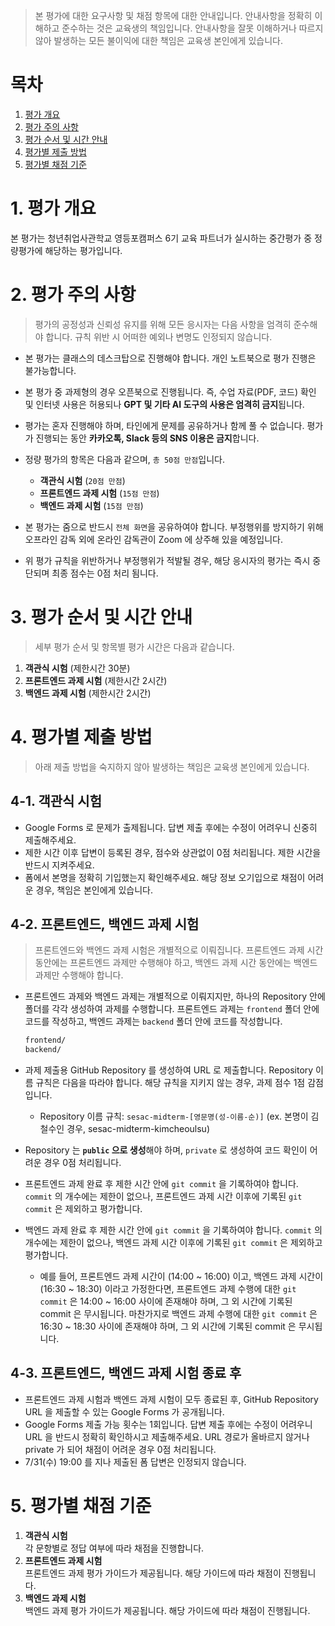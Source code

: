 > 본 평가에 대한 요구사항 및 채점 항목에 대한 안내입니다. 안내사항을 정확히 이해하고 준수하는 것은 교육생의 책임입니다. 안내사항을 잘못 이해하거나 따르지 않아 발생하는 모든 불이익에 대한 책임은 교육생 본인에게 있습니다.

# 목차

1. [평가 개요](#1-평가-개요)
2. [평가 주의 사항](#2-평가-주의-사항)
3. [평가 순서 및 시간 안내](#3-평가-순서-및-시간-안내)
4. [평가별 제출 방법](#4-평가별-제출-방법)
5. [평가별 채점 기준](#5-평가별-채점-기준)

# 1. 평가 개요

본 평가는 청년취업사관학교 영등포캠퍼스 6기 교육 파트너가 실시하는 중간평가 중 정량평가에 해당하는 평가입니다.

# 2. 평가 주의 사항

> 평가의 공정성과 신뢰성 유지를 위해 모든 응시자는 다음 사항을 엄격히 준수해야 합니다. 규칙 위반 시 어떠한 예외나 변명도 인정되지 않습니다.

- 본 평가는 클래스의 데스크탑으로 진행해야 합니다. 개인 노트북으로 평가 진행은 불가능합니다.

- 본 평가 중 과제형의 경우 오픈북으로 진행됩니다. 즉, 수업 자료(PDF, 코드) 확인 및 인터넷 사용은 허용되나 **GPT 및 기타 AI 도구의 사용은 엄격히 금지**됩니다.

- 평가는 혼자 진행해야 하며, 타인에게 문제를 공유하거나 함께 풀 수 없습니다. 평가가 진행되는 동안 **카카오톡, Slack 등의 SNS 이용은 금지**합니다.

- 정량 평가의 항목은 다음과 같으며, `총 50점 만점`입니다.

  - **객관식 시험** (`20점 만점`)
  - **프론트엔드 과제 시험** (`15점 만점`)
  - **백엔드 과제 시험** (`15점 만점`)

- 본 평가는 줌으로 반드시 `전체 화면`을 공유하여야 합니다. 부정행위를 방지하기 위해 오프라인 감독 외에 온라인 감독관이 Zoom 에 상주해 있을 예정입니다.

- 위 평가 규칙을 위반하거나 부정행위가 적발될 경우, 해당 응시자의 평가는 즉시 중단되며 최종 점수는 0점 처리 됨니다.

# 3. 평가 순서 및 시간 안내

> 세부 평가 순서 및 항목별 평가 시간은 다음과 같습니다.

1. **객관식 시험** (제한시간 30분)
2. **프론트엔드 과제 시험** (제한시간 2시간)
3. **백엔드 과제 시험** (제한시간 2시간)

# 4. 평가별 제출 방법

> 아래 제출 방법을 숙지하지 않아 발생하는 책임은 교육생 본인에게 있습니다.

## 4-1. 객관식 시험

- Google Forms 로 문제가 출제됩니다. 답변 제출 후에는 수정이 어려우니 신중히 제출해주세요.
- 제한 시간 이후 답변이 등록된 경우, 점수와 상관없이 0점 처리됩니다. 제한 시간을 반드시 지켜주세요.
- 폼에서 본명을 정확히 기입했는지 확인해주세요. 해당 정보 오기입으로 채점이 어려운 경우, 책임은 본인에게 있습니다.

## 4-2. 프론트엔드, 백엔드 과제 시험

> 프론트엔드와 백엔드 과제 시험은 개별적으로 이뤄집니다. 프론트엔드 과제 시간 동안에는 프론트엔드 과제만 수행해야 하고, 백엔드 과제 시간 동안에는 백엔드 과제만 수행해야 합니다.

- 프론트엔드 과제와 백엔드 과제는 개별적으로 이뤄지지만, 하나의 Repository 안에 폴더를 각각 생성하여 과제를 수행합니다. 프론트엔드 과제는 `frontend` 폴더 안에 코드를 작성하고, 백엔드 과제는 `backend` 폴더 안에 코드를 작성합니다.

  ```txt
  frontend/
  backend/
  ```

- 과제 제출용 GitHub Repository 를 생성하여 URL 로 제출합니다. Repository 이름 규칙은 다음을 따라야 합니다. 해당 규칙을 지키지 않는 경우, 과제 점수 1점 감점입니다.
  - Repository 이름 규칙: `sesac-midterm-[영문명(성-이름-순)]` (ex. 본명이 김철수인 경우, sesac-midterm-kimcheoulsu)
- Repository 는 **`public` 으로 생성**해야 하며, `private` 로 생성하여 코드 확인이 어려운 경우 0점 처리됩니다.
- 프론트엔드 과제 완료 후 제한 시간 안에 `git commit` 을 기록하여야 합니다. `commit` 의 개수에는 제한이 없으나, 프론트엔드 과제 시간 이후에 기록된 `git commit` 은 제외하고 평가합니다.
- 백엔드 과제 완료 후 제한 시간 안에 `git commit` 을 기록하여야 합니다. `commit` 의 개수에는 제한이 없으나, 백엔드 과제 시간 이후에 기록된 `git commit` 은 제외하고 평가합니다.

  - 예를 들어, 프론트엔드 과제 시간이 (14:00 ~ 16:00) 이고, 백엔드 과제 시간이 (16:30 ~ 18:30) 이라고 가정한다면, 프론트엔드 과제 수행에 대한 `git commit` 은 14:00 ~ 16:00 사이에 존재해야 하며, 그 외 시간에 기록된 commit 은 무시됩니다. 마찬가지로 백엔드 과제 수행에 대한 `git commit` 은 16:30 ~ 18:30 사이에 존재해야 하며, 그 외 시간에 기록된 commit 은 무시됩니다.

## 4-3. 프론트엔드, 백엔드 과제 시험 종료 후

- 프론트엔드 과제 시험과 백엔드 과제 시험이 모두 종료된 후, GitHub Repository URL 을 제출할 수 있는 Google Forms 가 공개됩니다.
- Google Forms 제출 가능 횟수는 1회입니다. 답변 제출 후에는 수정이 어려우니 URL 을 반드시 정확히 확인하시고 제출해주세요. URL 경로가 올바르지 않거나 private 가 되어 채점이 어려운 경우 0점 처리됩니다.
- 7/31(수) 19:00 를 지나 제출된 폼 답변은 인정되지 않습니다.

# 5. 평가별 채점 기준

1. **객관식 시험**  
   각 문항별로 정답 여부에 따라 채점을 진행합니다.
2. **프론트엔드 과제 시험**  
   프론트엔드 과제 평가 가이드가 제공됩니다. 해당 가이드에 따라 채점이 진행됩니다.
3. **백엔드 과제 시험**  
   백엔드 과제 평가 가이드가 제공됩니다. 해당 가이드에 따라 채점이 진행됩니다.

